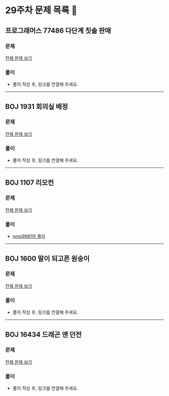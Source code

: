 # 29주차 문제 목록 📝
## 프로그래머스 77486 다단계 칫솔 판매
### 문제
[전체 문제 보기](https://programmers.co.kr/learn/courses/30/lessons/77486)

### 풀이
- 풀이 작성 후, 링크를 연결해 주세요.
___
## BOJ 1931 회의실 배정
### 문제
[전체 문제 보기](https://www.acmicpc.net/problem/1931)

### 풀이
- 풀이 작성 후, 링크를 연결해 주세요.

___
## BOJ 1107 리모컨
### 문제
[전체 문제 보기](https://www.acmicpc.net/problem/1107)

### 풀이
- [nmp9981의 풀이](https://blog.naver.com/tybnasgo/222695393730)

___
## BOJ 1600 말이 되고픈 원숭이
### 문제
[전체 문제 보기](https://www.acmicpc.net/problem/1600)

### 풀이
- 풀이 작성 후, 링크를 연결해 주세요.

___
## BOJ 16434 드래곤 앤 던전
### 문제
[전체 문제 보기](https://www.acmicpc.net/problem/16434)

### 풀이
- 풀이 작성 후, 링크를 연결해 주세요.
